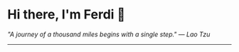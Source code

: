 <h1>Hi there, I'm Ferdi 👋</h1>

<p><em>
  "A journey of a thousand miles begins with a single step." — Lao Tzu
</em></p>

---
